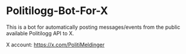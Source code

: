 # Politilogg-Bot-For-X

This is a bot for automatically posting messages/events from the public available Politilogg API to X.

X account: https://x.com/PolitiMeldinger

